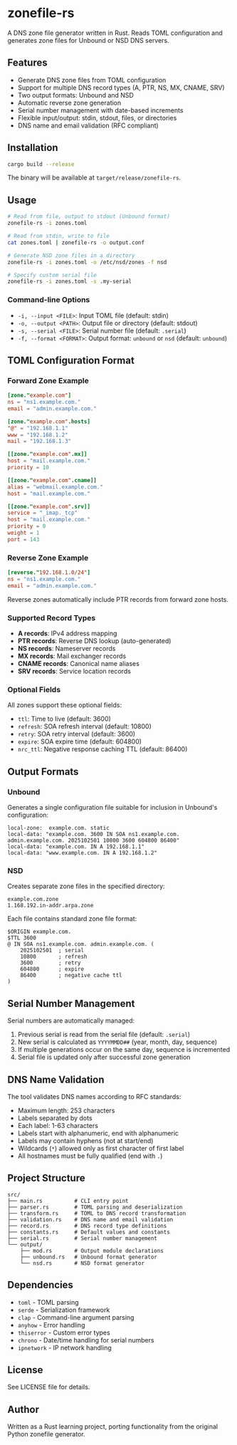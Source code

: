 # zonefile-rs

A DNS zone file generator written in Rust. Reads TOML configuration and generates zone files for Unbound or NSD DNS servers.

## Features

- Generate DNS zone files from TOML configuration
- Support for multiple DNS record types (A, PTR, NS, MX, CNAME, SRV)
- Two output formats: Unbound and NSD
- Automatic reverse zone generation
- Serial number management with date-based increments
- Flexible input/output: stdin, stdout, files, or directories
- DNS name and email validation (RFC compliant)

## Installation

```bash
cargo build --release
```

The binary will be available at `target/release/zonefile-rs`.

## Usage

```bash
# Read from file, output to stdout (Unbound format)
zonefile-rs -i zones.toml

# Read from stdin, write to file
cat zones.toml | zonefile-rs -o output.conf

# Generate NSD zone files in a directory
zonefile-rs -i zones.toml -o /etc/nsd/zones -f nsd

# Specify custom serial file
zonefile-rs -i zones.toml -s .my-serial
```

### Command-line Options

- `-i, --input <FILE>`: Input TOML file (default: stdin)
- `-o, --output <PATH>`: Output file or directory (default: stdout)
- `-s, --serial <FILE>`: Serial number file (default: `.serial`)
- `-f, --format <FORMAT>`: Output format: `unbound` or `nsd` (default: `unbound`)

## TOML Configuration Format

### Forward Zone Example

```toml
[zone."example.com"]
ns = "ns1.example.com."
email = "admin.example.com."

[zone."example.com".hosts]
"@" = "192.168.1.1"
www = "192.168.1.2"
mail = "192.168.1.3"

[[zone."example.com".mx]]
host = "mail.example.com."
priority = 10

[[zone."example.com".cname]]
alias = "webmail.example.com."
host = "mail.example.com."

[[zone."example.com".srv]]
service = "_imap._tcp"
host = "mail.example.com."
priority = 0
weight = 1
port = 143
```

### Reverse Zone Example

```toml
[reverse."192.168.1.0/24"]
ns = "ns1.example.com."
email = "admin.example.com."
```

Reverse zones automatically include PTR records from forward zone hosts.

### Supported Record Types

- **A records**: IPv4 address mapping
- **PTR records**: Reverse DNS lookup (auto-generated)
- **NS records**: Nameserver records
- **MX records**: Mail exchanger records
- **CNAME records**: Canonical name aliases
- **SRV records**: Service location records

### Optional Fields

All zones support these optional fields:

- `ttl`: Time to live (default: 3600)
- `refresh`: SOA refresh interval (default: 10800)
- `retry`: SOA retry interval (default: 3600)
- `expire`: SOA expire time (default: 604800)
- `nrc_ttl`: Negative response caching TTL (default: 86400)

## Output Formats

### Unbound

Generates a single configuration file suitable for inclusion in Unbound's configuration:

```
local-zone:  example.com. static
local-data: "example.com. 3600 IN SOA ns1.example.com. admin.example.com. 2025102501 10800 3600 604800 86400"
local-data: "example.com. IN A 192.168.1.1"
local-data: "www.example.com. IN A 192.168.1.2"
```

### NSD

Creates separate zone files in the specified directory:

```
example.com.zone
1.168.192.in-addr.arpa.zone
```

Each file contains standard zone file format:

```
$ORIGIN example.com.
$TTL 3600
@ IN SOA ns1.example.com. admin.example.com. (
    2025102501  ; serial
    10800       ; refresh
    3600        ; retry
    604800      ; expire
    86400       ; negative cache ttl
)
```

## Serial Number Management

Serial numbers are automatically managed:

1. Previous serial is read from the serial file (default: `.serial`)
2. New serial is calculated as `YYYYMMDD##` (year, month, day, sequence)
3. If multiple generations occur on the same day, sequence is incremented
4. Serial file is updated only after successful zone generation

## DNS Name Validation

The tool validates DNS names according to RFC standards:

- Maximum length: 253 characters
- Labels separated by dots
- Each label: 1-63 characters
- Labels start with alphanumeric, end with alphanumeric
- Labels may contain hyphens (not at start/end)
- Wildcards (`*`) allowed only as first character of first label
- All hostnames must be fully qualified (end with `.`)

## Project Structure

```
src/
├── main.rs          # CLI entry point
├── parser.rs        # TOML parsing and deserialization
├── transform.rs     # TOML to DNS record transformation
├── validation.rs    # DNS name and email validation
├── record.rs        # DNS record type definitions
├── constants.rs     # Default values and constants
├── serial.rs        # Serial number management
└── output/
    ├── mod.rs       # Output module declarations
    ├── unbound.rs   # Unbound format generator
    └── nsd.rs       # NSD format generator
```

## Dependencies

- `toml` - TOML parsing
- `serde` - Serialization framework
- `clap` - Command-line argument parsing
- `anyhow` - Error handling
- `thiserror` - Custom error types
- `chrono` - Date/time handling for serial numbers
- `ipnetwork` - IP network handling

## License

See LICENSE file for details.

## Author

Written as a Rust learning project, porting functionality from the original Python zonefile generator.
